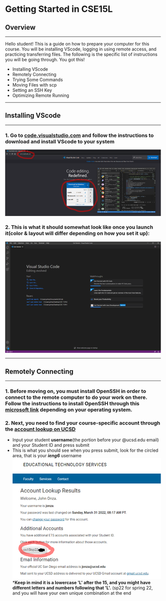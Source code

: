 # **Getting Started in CSE15L**
## Overview
---
Hello student! This is a guide on how to prepare your computer for this course. You will be installing VScode, logging in using remote access, and practicing transferring files. The following is the specific list of instructions you will be going through. You got this!
- Installing VScode
- Remotely Connecting
- Trying Some Commands
- Moving Files with scp
- Setting an SSH Key
- Optimizing Remote Running 


--- 
## **Installing VScode**
---

### __1.__  Go to [code.visualstudio.com](code.visualstudio.com) and follow the instructions to download and install VScode to your system
![vscode-download](Screenshot_1.png)

### __2.__ This is what it should somewhat look like once you launch it(color & layout will differ depending on how you set it up):
![vscode-screenshot](Screenshot_2.png)

---
## **Remotely Connecting**
---
### __1.__ Before moving on, you must install OpenSSH in order to connect to the remote computer to do your work on there. Follow the instructions to install OpenSSH through this [microsoft link](https://docs.microsoft.com/en-us/windows-server/administration/openssh/openssh_install_firstuse) depending on your operating system.

### __2.__ Next, you need to find your course-specific account through the [account lookup on UCSD](https://sdacs.ucsd.edu/~icc/index.php)
* Input your student **username**(the portion before your @ucsd.edu email) and your Student ID and press submit
* This is what you should see when you press submit, look for the circled area, that is your __*ieng6*__ username
![account-lookup](Screenshot_3.png)
 ***Keep in mind it is a lowercase 'L' after the 15, and you might have different letters and numbers following that 'L'.** (sp22 for spring 22, and you will have your own unique combination at the end